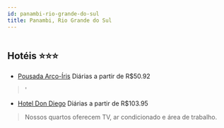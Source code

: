 ```yaml
---
id: panambi-rio-grande-do-sul
title: Panambi, Rio Grande do Sul
---
```


<center><img src="https://static.hotelurbano.com/reservas/prod0/11/11667/5bb7b38c77ea3_pousada-arco-iris.PNG" alt="" /></center>


## Hotéis ⭐️⭐️⭐️

-    [Pousada Arco-Íris](https://www.hurb.com/aud/https://www.hurb.com/hoteis/panambi/pousada-arco-iris-11667?cmp=18055) Diárias a partir de R$50.92
   > '
-    [Hotel Don Diego](https://www.hurb.com/aud/https://www.hurb.com/hoteis/panambi/hotel-don-diego-11738?cmp=18055) Diárias a partir de R$103.95
   > Nossos quartos oferecem TV, ar condicionado e área de trabalho.

